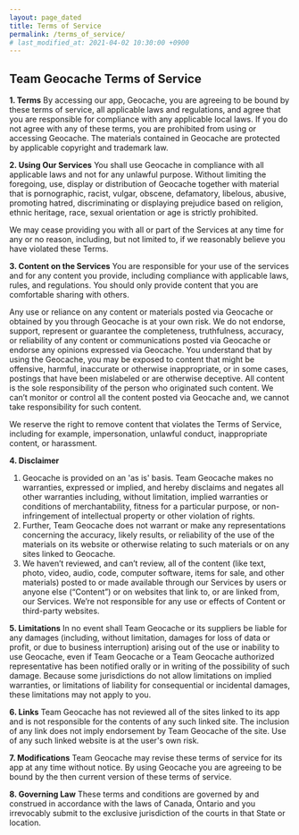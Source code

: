 ```yaml
---
layout: page_dated
title: Terms of Service
permalink: /terms_of_service/
# last_modified_at: 2021-04-02 10:30:00 +0900
---
```


## Team Geocache Terms of Service

**1. Terms**
By accessing our app, Geocache, you are agreeing to be bound by these terms of service, all applicable laws and regulations, and agree that you are responsible for compliance with any applicable local laws. If you do not agree with any of these terms, you are prohibited from using or accessing Geocache. The materials contained in Geocache are protected by applicable copyright and trademark law.

**2. Using Our Services**
You shall use Geocache in compliance with all applicable laws and not for any unlawful purpose. Without limiting the foregoing, use, display or distribution of Geocache together with material that is pornographic, racist, vulgar, obscene, defamatory, libelous, abusive, promoting hatred, discriminating or displaying prejudice based on religion, ethnic heritage, race, sexual orientation or age is strictly prohibited.

We may cease providing you with all or part of the Services at any time for any or no reason, including, but not limited to, if we reasonably believe you have violated these Terms.

**3. Content on the Services**
You are responsible for your use of the services and for any content you provide, including compliance with applicable laws, rules, and regulations. You should only provide content that you are comfortable sharing with others.

Any use or reliance on any content or materials posted via Geocache or obtained by you through Geocache is at your own risk. We do not endorse, support, represent or guarantee the completeness, truthfulness, accuracy, or reliability of any content or communications posted via Geocache or endorse any opinions expressed via Geocache. You understand that by using the Geocache, you may be exposed to content that might be offensive, harmful, inaccurate or otherwise inappropriate, or in some cases, postings that have been mislabeled or are otherwise deceptive. All content is the sole responsibility of the person who originated such content. We can’t monitor or control all the content posted via Geocache and, we cannot take responsibility for such content.

We reserve the right to remove content that violates the Terms of Service, including for example, impersonation, unlawful conduct, inappropriate content, or harassment.

**4. Disclaimer**

1. Geocache is provided on an 'as is' basis. Team Geocache makes no warranties, expressed or implied, and hereby disclaims and negates all other warranties including, without limitation, implied warranties or conditions of merchantability, fitness for a particular purpose, or non-infringement of intellectual property or other violation of rights.
2. Further, Team Geocache does not warrant or make any representations concerning the accuracy, likely results, or reliability of the use of the materials on its website or otherwise relating to such materials or on any sites linked to Geocache.
3. We haven’t reviewed, and can’t review, all of the content (like text, photo, video, audio, code, computer software, items for sale, and other materials) posted to or made available through our Services by users or anyone else (“Content”) or on websites that link to, or are linked from, our Services. We’re not responsible for any use or effects of Content or third-party websites.

**5. Limitations**
In no event shall Team Geocache or its suppliers be liable for any damages (including, without limitation, damages for loss of data or profit, or due to business interruption) arising out of the use or inability to use Geocache, even if Team Geocache or a Team Geocache authorized representative has been notified orally or in writing of the possibility of such damage. Because some jurisdictions do not allow limitations on implied warranties, or limitations of liability for consequential or incidental damages, these limitations may not apply to you.

**6. Links**
Team Geocache has not reviewed all of the sites linked to its app and is not responsible for the contents of any such linked site. The inclusion of any link does not imply endorsement by Team Geocache of the site. Use of any such linked website is at the user's own risk.

**7. Modifications**
Team Geocache may revise these terms of service for its app at any time without notice. By using Geocache you are agreeing to be bound by the then current version of these terms of service.

**8. Governing Law**
These terms and conditions are governed by and construed in accordance with the laws of Canada, Ontario and you irrevocably submit to the exclusive jurisdiction of the courts in that State or location.
